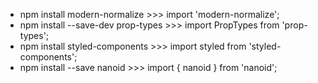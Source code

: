 - npm install modern-normalize >>> import 'modern-normalize';
- npm install --save-dev prop-types >>> import PropTypes from 'prop-types';
- npm install styled-components >>> import styled from 'styled-components';
- npm install --save nanoid >>> import { nanoid } from 'nanoid';
